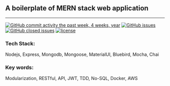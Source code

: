 ## A boilerplate of MERN stack web application
---

[![GitHub commit activity the past week, 4 weeks, year](https://img.shields.io/github/commit-activity/4w/simon8029/CaneChair_CRM_API.svg)]() [![GitHub issues](https://img.shields.io/github/issues/simon8029/CaneChair_CRM_API.svg)]() [![GitHub closed issues](https://img.shields.io/github/issues-closed/simon8029/CaneChair_CRM_API.svg?colorB=green)]() [![license](https://img.shields.io/github/license/simon8029/CaneChair_CRM_API.svg)]()

### Tech Stack:

Nodejs,
Express,
Mongodb,
Mongoose,
MaterialUI,
Bluebird,
Mocha,
Chai

### Key words:

Modularization, RESTful, API, JWT, TDD, No-SQL, Docker, AWS
